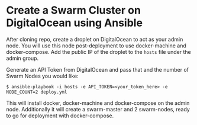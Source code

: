 # Create a Swarm Cluster on DigitalOcean using Ansible

After cloning repo, create a droplet on DigitalOcean to act as your admin node. You will use this node post-deployment to use docker-machine and docker-compose. Add the public IP of the droplet to the `hosts` file under the admin group.

Generate an API Token from DigitalOcean and pass that and the number of Swarm Nodes you would like:

```$ ansible-playbook -i hosts -e API_TOKEN=<your_token_here> -e NODE_COUNT=2 deploy.yml```

This will install docker, docker-machine and docker-compose on the admin node. Additionally it will create a swarm-master and 2 swarm-nodes, ready to go for deployment with docker-compose.
